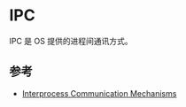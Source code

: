 # IPC

IPC 是 OS 提供的进程间通讯方式。

## 参考

* [Interprocess Communication Mechanisms](https://tldp.org/LDP/tlk/ipc/ipc.html)

